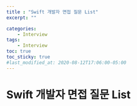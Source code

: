 ```yaml
---
title : "Swift 개발자 면접 질문 List"
excerpt: ""

categories:
    - Interview
tags:
    - Interview
toc: true
toc_sticky: true
#last_modified_at: 2020-08-12T17:06:00-05:00
---
```


# Swift 개발자 면접 질문 List


